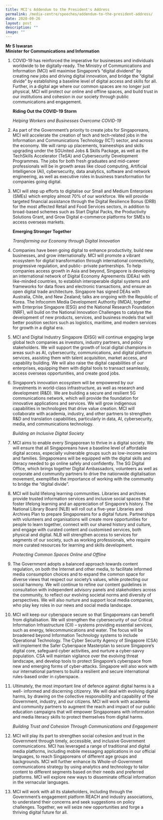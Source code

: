 ```yaml
---
title: MCI's Addendum to the President's Address
permalink: /media-centre/speeches/addendum-to-the-president-address/
date: 2020-09-26
layout: post
description: ""
image: ""
---
```

**Mr S Iswaran  
Minister for Communications and Information**

1. COVID-19 has reinforced the imperative for businesses and individuals worldwide to be digitally-ready. The Ministry of Communications and Information (MCI) will maximise Singapore’s “digital dividend” by creating new jobs and driving digital innovation, and bridge the “digital divide” by establishing a baseline level of digital access and skills for all. Further, in a digital age where our common spaces are no longer just physical, MCI will protect our online and offline spaces, and build trust in our institutions and cohesion in our society through public communications and engagement.  
  
   **Riding Out the COVID-19 Storm**  
  
    *Helping Workers and Businesses Overcome COVID-19* 
  
2. As part of the Government’s priority to create jobs for Singaporeans, MCI will accelerate the creation of tech and tech-related jobs in the Information and Communications Technology (ICT) sector, and across the economy. We will ramp up placements, traineeships and skills upgrading under the SGUnited Jobs & Skills Package, as well as the TechSkills Accelerator (TeSA) and Cybersecurity Development Programmes. The jobs for both fresh graduates and mid-career professionals will be in growth areas like cloud computing, Artificial Intelligence (AI), cybersecurity, data analytics, software and network engineering, as well as executive roles in business transformation for companies going digital.  
  
3. MCI will step up efforts to digitalise our Small and Medium Enterprises (SMEs) which employ almost 70% of our workforce. We will provide targeted financial assistance through the Digital Resilience Bonus (DRB) for the most affected Retail and Food Services sectors, in addition to broad-based schemes such as Start Digital Packs, the Productivity Solutions Grant, and Grow Digital e-commerce platforms for SMEs to access overseas markets.  
  
    **Emerging Stronger Together**  

    *Transforming our Economy through Digital Innovation* 
  
4. Companies have been going digital to enhance productivity, build new businesses, and grow internationally. MCI will promote a vibrant ecosystem for digital transformation through international connectivity, progressive regulation, and public- private partnerships. To help companies access growth in Asia and beyond, Singapore is developing an international network of Digital Economy Agreements (DEAs) with like-minded countries, to establish interoperable digital systems and frameworks for data flows and electronic transactions, and ensure an open digital trade architecture. Singapore has signed DEAs with Australia, Chile, and New Zealand; talks are ongoing with the Republic of Korea. The Infocomm Media Development Authority (IMDA), together with Enterprise Singapore (ESG) and the National Research Foundation (NRF), will build on the National Innovation Challenges to catalyse the development of new products, services, and business models that will better position sectors such as logistics, maritime, and modern services for growth in a digital era.  
  
5. MCI and Digital Industry Singapore (DISG) will continue engaging large global tech companies as investors, industry partners, and policy stakeholders. We will support the growth of local digital champions in areas such as AI, cybersecurity, communications, and digital platform services, assisting them with talent acquisition, market access, and capability building. We will also raise the digital capabilities of our enterprises, equipping them with digital tools to transact seamlessly, access overseas opportunities, and create good jobs.  
  
6. Singapore’s innovation ecosystem will be empowered by our investments in world-class infrastructure, as well as research and development (R&D). We are building a secure and resilient 5G communications network, which will provide the foundation for innovative applications and services. We will grow indigenous capabilities in technologies that drive value creation. MCI will collaborate with academia, industry, and other partners to strengthen R&D and translation capabilities, particularly in data, AI, cybersecurity, media, and communications technology.  
  
    *Building an Inclusive Digital Society*
  
7. MCI aims to enable every Singaporean to thrive in a digital society. We will ensure that all Singaporeans have a baseline level of affordable digital access, especially vulnerable groups such as low-income seniors and families. Singaporeans will be equipped with the digital skills and literacy needed to go online safely and confidently. The SG Digital Office, which brings together Digital Ambassadors, volunteers as well as corporate and community partners to drive the nationwide digitalisation movement, exemplifies the importance of working with the community to bridge the “digital divide”.  
  
8. MCI will build lifelong learning communities. Libraries and archives provide trusted information services and inclusive social spaces that foster lifelong learning and an appreciation of Singapore’s history. The National Library Board (NLB) will roll out a five-year Libraries and Archives Plan to prepare Singaporeans for a digital future. Partnerships with volunteers and organisations will create more opportunities for people to learn together, connect with our shared history and culture, and engage with curated content and customised services, both physical and digital. NLB will strengthen access to services for segments of our society, such as working professionals, who require more curated resources for learning and skills development.  
  
    *Protecting Common Spaces Online and Offline*
  
9. The Government adopts a balanced approach towards content regulation, on both the Internet and other media, to facilitate informed media consumption choices and to expand the common space for diverse views that respect our society’s values, while protecting our social harmony. We will continue to refine our content guidelines in consultation with independent advisory panels and stakeholders across the community, to reflect our evolving societal norms and diversity of perspectives. We will also nurture and support local media companies, who play key roles in our news and social media landscape.  
  
10. MCI will keep our cyberspace secure so that Singaporeans can benefit from digitalisation. We will strengthen the cybersecurity of our Critical Information Infrastructure (CII) – systems providing essential services, such as energy, telecommunications and water. The focus will be broadened beyond Information Technology systems to include Operational Technology. The Cyber Security Agency of Singapore (CSA) will implement the Safer Cyberspace Masterplan to secure Singapore’s digital core, safeguard cyber activities, and nurture a cyber-savvy population. CSA will maintain vigilance over the evolving threat landscape, and develop tools to protect Singapore’s cyberspace from new and emerging forms of cyber-attacks. Singapore will also work with our international partners to build a resilient and secure international rules-based order in cyberspace.    
11. Ultimately, the most important line of defence against digital harms is a well- informed and discerning citizenry. We will deal with evolving digital harms, by drawing on the collective responsibility and capability of the Government, industry, and our citizens. MCI will work with academia and community partners to augment the reach and impact of our public education campaigns that will empower Singaporeans with information and media literacy skills to protect themselves from digital harms.  

    *Building Trust and Cohesion Through Communications and Engagement*  

12. MCI will play its part to strengthen social cohesion and trust in the Government through timely, accessible, and inclusive Government communications. MCI has leveraged a range of traditional and digital media platforms, including mobile messaging applications in our official languages, to reach Singaporeans of different age groups and backgrounds. MCI will further enhance its Whole-of-Government communications strategy by using analytics and technology to tailor content to different segments based on their needs and preferred platforms. MCI will explore new ways to disseminate official information in the vernacular languages.  
  
13. MCI will work with all its stakeholders, including through the Government’s engagement platform REACH and industry associations, to understand their concerns and seek suggestions on policy challenges. Together, we will seize new opportunities and forge a thriving digital future for all.